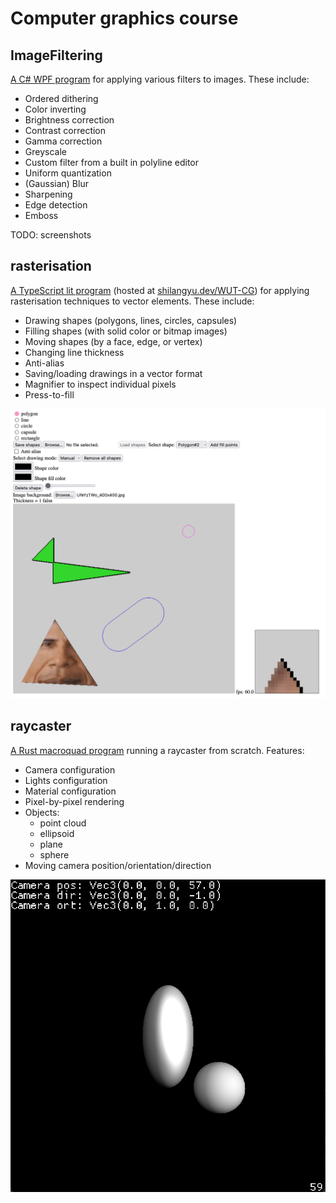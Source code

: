 # Computer graphics course

## ImageFiltering

[A C# WPF program](./ImageFiltering) for applying various filters to images. These include:

- Ordered dithering
- Color inverting
- Brightness correction
- Contrast correction
- Gamma correction
- Greyscale
- Custom filter from a built in polyline editor
- Uniform quantization
- (Gaussian) Blur
- Sharpening
- Edge detection
- Emboss

TODO: screenshots

## rasterisation

[A TypeScript lit program](./rasterisation) (hosted at [shilangyu.dev/WUT-CG](shilangyu.dev/WUT-CG)) for applying rasterisation techniques to vector elements. These include:

- Drawing shapes (polygons, lines, circles, capsules)
- Filling shapes (with solid color or bitmap images)
- Moving shapes (by a face, edge, or vertex)
- Changing line thickness
- Anti-alias
- Saving/loading drawings in a vector format
- Magnifier to inspect individual pixels
- Press-to-fill

![Rasterisation program example](assets/rasterisation-demo.png)

## raycaster

[A Rust macroquad program](./raycaster) running a raycaster from scratch. Features:

- Camera configuration
- Lights configuration
- Material configuration
- Pixel-by-pixel rendering
- Objects:
  - point cloud
  - ellipsoid
  - plane
  - sphere
- Moving camera position/orientation/direction

![Raycaster program example](assets/raycaster-demo.png)
